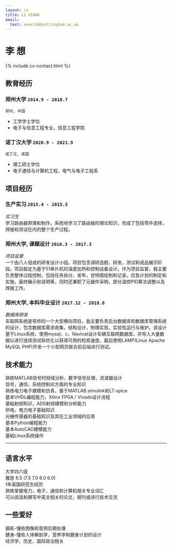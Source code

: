 ```yaml
---
layout: cv
title: LI XIANG
email:
  text: eexxl44@nottingham.ac.uk
---
```


# **李** **想**

<!--
include contact information from the front matter
Supported arguments:
    - homepage: url, text
    - phone
    - email
-->

{% include cv-contact.html %}

## 教育经历

### **郑州大学** `2014.9 - 2018.7`

```
郑州, 中国
```

- 工学学士学位
- 电子与信息工程专业，信息工程学院

### **诺丁汉大学** `2020.9 - 2021.9`

```
诺丁汉, 英国
```

- 理工硕士学位
- 电子通信与计算机工程，电气与电子工程系


## 项目经历

### **生产实习** `2015.4 - 2015.5`

_实习生_<br>
学习路由器原理和制作。系统地学习了路由器的理论知识，完成了包括零件选择，焊接和测试在内的整个生产过程。

### **郑州大学, 课题设计** `2016.3 - 2017.3`

_项目监督_<br>
一个由八人组成的研发设计小组。项目包含调研选题，研发，测试和成品展示阶段。项目敲定为基于51单片机的温度加热和控制设备设计。作为项目监督，我主要负责整体过程控制，包括任务拆分，发布，甘特图绘制和记录，应急计划的制定和实施，最终展示和说明等，同时还兼职了元器件采购，部分温控PID算法调整以及焊接工作。

### **郑州大学, 本科毕业设计** `2017.12 - 2018.6`
_数据库研发_<br>
车联网系统是导师的一个大型横向项目。我主要负责后台数据库和数据库管理系统的设计，包含数据库需求收集，结构设计，物理实现，实验性运行与维护。该设计基于Linux系统，使用mysql，c，Navicat设计车辆互联网数据库，并导入大量数据以进行连续测试和优化以获得可用的检索速度，最后使用LAMP(Linux Apache MySQL PHP)开发一个小型网页联合前后端进行测试。

## 技术能力

熟练MATLAB信号时频域分析，数字信号处理，滤波器设计 <br>
信号，通信，系统控制论方面的专业知识 <br>
熟练电力电子建模和仿真，基于MATLAB simulink和LT-spice <br>
基本VHDL编程能力，Xilinx FPGA / Vivado设计流程 <br>
基础射频知识，ADS射频建模和分析能力 <br>
供电，电力电子基础知识 <br>
光栅传感器的基础知识及其在工业领域的应用 <br>
基本Python编程能力 <br>
基本AutoCAD建模能力 <br>
基础Linux系统操作 <br>

---

## 语言水平

大学四六级 <br>
雅思 6.5 (7.5 7.0 6.0 6.0) <br>
1年英国研究生经历<br>
熟练掌握电力，电子，通信和计算机相关专业词汇 <br>
可以阅读和撰写中英文相关的论文，期刊或进行技术交流 <br>

## 一些爱好

摄影-懂些图像和音频后期处理 <br>
健身-懂些人体解剖学，营养学和健身计划的设计 <br>
经济学，历史，国际政治相关 <br>


<!-- ### Footer

Last updated: May 2013 -->
